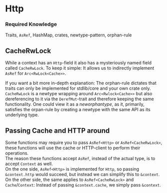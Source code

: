 # Http

### Required Knowledge
Traits, `AsRef`, HashMap, crates, newtype-pattern, orphan-rule

## CacheRwLock
While a context has an `Http`-field it also has a mysteriously named field called `CacheRwLock`.
To keep it simple: It allows us to indirectly implement `AsRef` for `Arc<RwLock<Cache>>`.

If you want a bit more in-depth explanation: The orphan-rule dictates that traits can only be implemented for stdlib/core and your own crate only.
`CacheRwLock` is a newtype wrapping around `Arc<Rwlock<Cache>>` but also dereferencing to it via the `DerefMut`-trait and therefore keeping the same functionality. One could view it as a _neworphantype_, as it, primarily, satisfies the orpan-rule by creating a newtype with the same API as its underlying type.

## Passing Cache and HTTP around
Some functions may require you to pass `AsRef<Http>` or `AsRef<CacheRwLock>`, these functions will use the cache or HTTP-client to perform their operations.\
The reason these functions accept `AsRef`, instead of the actual type, is to accept `Context` as well.\
On the one side, `AsRef<Http>` is implemented for `Http`, so passing `&context.http` would succeed, but instead we can simplify this to `&context`.
On the other side, the same applies to `AsRef<CacheRwLock>` and `Cache`/`Context`: Instead of passing `&context.cache`, we simply pass `&context`.
